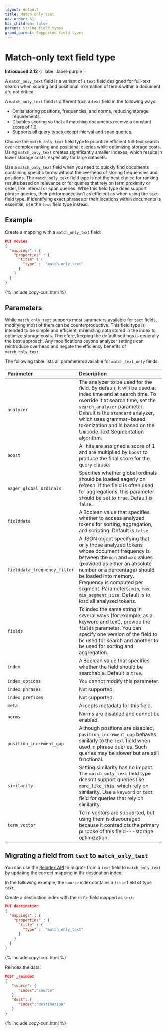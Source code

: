 ```yaml
---
layout: default
title: Match-only text
nav_order: 61
has_children: false
parent: String field types
grand_parent: Supported field types
---
```


# Match-only text field type
**Introduced 2.12**
{: .label .label-purple }

A `match_only_text` field is a variant of a `text` field designed for full-text search when scoring and positional information of terms within a document are not critical.

A `match_only_text` field is different from a `text` field in the following ways:

 - Omits storing positions, frequencies, and norms, reducing storage requirements.
 - Disables scoring so that all matching documents receive a constant score of 1.0.
 - Supports all query types except interval and span queries.

Choose the `match_only_text` field type to prioritize efficient full-text search over complex ranking and positional queries while optimizing storage costs. Using `match_only_text` creates significantly smaller indexes, which results in lower storage costs, especially for large datasets. 

Use a `match_only_text` field when you need to quickly find documents containing specific terms without the overhead of storing frequencies and positions. The `match_only_text` field type is not the best choice for ranking results based on relevance or for queries that rely on term proximity or order, like interval or span queries. While this field type does support phrase queries, their performance isn't as efficient as when using the `text` field type. If identifying exact phrases or their locations within documents is essential, use the `text` field type instead.

## Example

Create a mapping with a `match_only_text` field:

```json
PUT movies
{
  "mappings" : {
    "properties" : {
      "title" : {
        "type" :  "match_only_text"
      }
    }
  }
}
```
{% include copy-curl.html %}

## Parameters

While `match_only_text` supports most parameters available for `text` fields, modifying most of them can be counterproductive. This field type is intended to be simple and efficient, minimizing data stored in the index to optimize storage costs. Therefore, keeping the default settings is generally the best approach. Any modifications beyond analyzer settings can reintroduce overhead and negate the efficiency benefits of `match_only_text`.

The following table lists all parameters available for `match_text_only` fields.

Parameter | Description
:--- | :---
`analyzer` | The analyzer to be used for the field. By default, it will be used at index time and at search time. To override it at search time, set the `search_analyzer` parameter. Default is the `standard` analyzer, which uses grammar-based tokenization and is based on the [Unicode Text Segmentation](https://unicode.org/reports/tr29/) algorithm.
`boost` |  All hits are assigned a score of 1 and are multiplied by `boost` to produce the final score for the query clause.
`eager_global_ordinals` | Specifies whether global ordinals should be loaded eagerly on refresh. If the field is often used for aggregations, this parameter should be set to `true`. Default is `false`.
`fielddata` | A Boolean value that specifies whether to access analyzed tokens for sorting, aggregation, and scripting. Default is `false`.
`fielddata_frequency_filter` | A JSON object specifying that only those analyzed tokens whose document frequency is between the `min` and `max` values (provided as either an absolute number or a percentage) should be loaded into memory. Frequency is computed per segment. Parameters: `min`, `max`, `min_segment_size`. Default is to load all analyzed tokens.
`fields` | To index the same string in several ways (for example, as a keyword and text), provide the `fields` parameter. You can specify one version of the field to be used for search and another to be used for sorting and aggregation.
`index` | A Boolean value that specifies whether the field should be searchable. Default is `true`.
`index_options` | You cannot modify this parameter.
`index_phrases` | Not supported.
`index_prefixes` | Not supported.
`meta` | Accepts metadata for this field.
`norms` | Norms are disabled and cannot be enabled.
`position_increment_gap` | Although positions are disabled, `position_increment_gap` behaves similarly to the `text` field when used in phrase queries. Such queries may be slower but are still functional.
`similarity` | Setting similarity has no impact. The `match_only_text` field type doesn't support queries like `more_like_this`, which rely on similarity. Use a `keyword` or `text` field for queries that rely on similarity.
`term_vector` | Term vectors are supported, but using them is discouraged because it contradicts the primary purpose of this field---storage optimization.

## Migrating a field from `text` to `match_only_text`

You can use the [Reindex API]({{site.url}}{{site.baseurl}}/api-reference/document-apis/reindex/) to migrate from a `text` field to `match_only_text` by updating the correct mapping in the destination index.

In the following example, the `source` index contains a `title` field of type `text`.

Create a destination index with the `title` field mapped as `text`:

```json
PUT destination
{
  "mappings" : {
    "properties" : {
      "title" : {
        "type" :  "match_only_text"
      }
    }
  }
}
```
{% include copy-curl.html %}

Reindex the data:

```json
POST _reindex
{
   "source": {
      "index":"source"
   },
   "dest": {
      "index":"destination"
   }
}
```
{% include copy-curl.html %}
